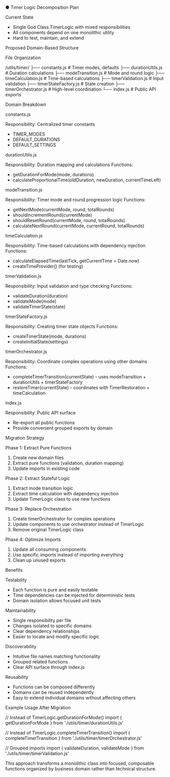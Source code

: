 ● Timer Logic Decomposition Plan

  Current State

  - Single God Class TimerLogic with mixed responsibilities
  - All components depend on one monolithic utility
  - Hard to test, maintain, and extend

  Proposed Domain-Based Structure

  File Organization

  /utils/timer/
  ├── constants.js          # Timer modes, defaults
  ├── durationUtils.js      # Duration calculations
  ├── modeTransition.js     # Mode and round logic
  ├── timeCalculation.js    # Time-based calculations
  ├── timerValidation.js    # Input validation
  ├── timerStateFactory.js  # State creation
  ├── timerOrchestrator.js  # High-level coordination
  └── index.js             # Public API exports

  Domain Breakdown

  constants.js

  Responsibility: Centralized timer constants
  - TIMER_MODES
  - DEFAULT_DURATIONS
  - DEFAULT_SETTINGS

  durationUtils.js

  Responsibility: Duration mapping and calculations
  Functions:
  - getDurationForMode(mode, durations)
  - calculateProportionalTime(oldDuration, newDuration, currentTimeLeft)

  modeTransition.js

  Responsibility: Timer mode and round progression logic
  Functions:
  - getNextMode(currentMode, round, totalRounds)
  - shouldIncrementRound(currentMode)
  - shouldResetRound(currentMode, round, totalRounds)
  - calculateNextRound(currentMode, currentRound, totalRounds)

  timeCalculation.js

  Responsibility: Time-based calculations with dependency injection
  Functions:
  - calculateElapsedTime(lastTick, getCurrentTime = Date.now)
  - createTimeProvider() (for testing)

  timerValidation.js

  Responsibility: Input validation and type checking
  Functions:
  - validateDuration(duration)
  - validateMode(mode)
  - validateTimerState(state)

  timerStateFactory.js

  Responsibility: Creating timer state objects
  Functions:
  - createTimerState(mode, durations)
  - createInitialState(settings)

  timerOrchestrator.js

  Responsibility: Coordinate complex operations using other domains
  Functions:
  - completeTimerTransition(currentState) - uses modeTransition + durationUtils + timerStateFactory
  - restoreTimer(currentState) - coordinates with TimerRestoration + timeCalculation

  index.js

  Responsibility: Public API surface
  - Re-export all public functions
  - Provide convenient grouped exports by domain

  Migration Strategy

  Phase 1: Extract Pure Functions

  1. Create new domain files
  2. Extract pure functions (validation, duration mapping)
  3. Update imports in existing code

  Phase 2: Extract Stateful Logic

  1. Extract mode transition logic
  2. Extract time calculation with dependency injection
  3. Update TimerLogic class to use new functions

  Phase 3: Replace Orchestration

  1. Create timerOrchestrator for complex operations
  2. Update components to use orchestrator instead of TimerLogic
  3. Remove original TimerLogic class

  Phase 4: Optimize Imports

  1. Update all consuming components
  2. Use specific imports instead of importing everything
  3. Clean up unused exports

  Benefits

  Testability

  - Each function is pure and easily testable
  - Time dependencies can be injected for deterministic tests
  - Domain isolation allows focused unit tests

  Maintainability

  - Single responsibility per file
  - Changes isolated to specific domains
  - Clear dependency relationships
  - Easier to locate and modify specific logic

  Discoverability

  - Intuitive file names matching functionality
  - Grouped related functions
  - Clear API surface through index.js

  Reusability

  - Functions can be composed differently
  - Domains can be reused independently
  - Easy to extend individual domains without affecting others

  Example Usage After Migration

  // Instead of TimerLogic.getDurationForMode()
  import { getDurationForMode } from './utils/timer/durationUtils.js'

  // Instead of TimerLogic.completeTimerTransition()
  import { completeTimerTransition } from './utils/timer/timerOrchestrator.js'

  // Grouped imports
  import { validateDuration, validateMode } from './utils/timer/timerValidation.js'

  This approach transforms a monolithic class into focused, composable functions organized by business domain rather than technical structure.

